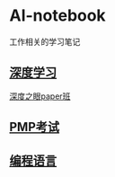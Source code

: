 # AI-notebook
工作相关的学习笔记

## [深度学习](deep-learning/README.md)
[深度之眼paper班](deep-learning/deepshare-paper/README.md)


## [PMP考试](pmp/README.md)

## [编程语言](program/README.md)